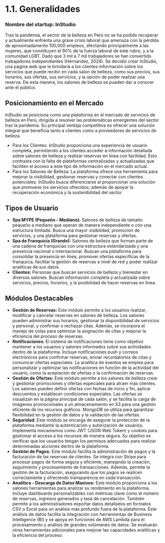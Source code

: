 # 1.1. Generalidades

### **Nombre del startup:**  InStudio

Tras la pandemia, el sector de la belleza en Perú no se ha podido recuperar y actualmente enfrenta una grave crisis laboral que amenaza con la pérdida de aproximadamente 100,000 empleos, afectando principalmente a las mujeres, que constituyen el 90% de la fuerza laboral de este rubro, y a la comunidad LGBT. Dado que 3 mil a 7 mil trabajadores se han convertido trabajadores independientes (Hérnandez, 2024). Se decidió crear InStudio, una página web que le brindaría a los clientes información sobre los servicios que puede recibir en cada salon de belleza, como sus precios, sus horarios, sus ofertas, sus servicios, y la opción de poder realizar una reserva. De esta manera, los salones de belleza se pueden dar a conocer ante el público.

## Posicionamiento en el Mercado
InStudio se posiciona como una plataforma en el mercado de servicios de belleza en Perú, dirigida a resolver las problemáticas emergentes del sector tras la pandemia. Su principal ventaja competitiva es ofrecer una solución integral que beneficia tanto a clientes como a proveedores de servicios de belleza.

- Para los Clientes: InStudio proporciona una experiencia de usuario completa, permitiendo a los clientes acceder a información detallada sobre salones de belleza y realizar reservas en línea con facilidad. Esto contrasta con la falta de plataformas centralizadas y actualizadas que faciliten el acceso a este tipo de información en el mercado actual.
- Para los Salones de Belleza: La plataforma ofrece una herramienta para mejorar la visibilidad, gestionar reservas y conectar con clientes potenciales. InStudio busca diferenciarse al proporcionar una solución que promueve los servicios ofrecidos; además de apoyar la recuperación económica y la sostenibilidad del sector.

## Tipos de Usuario
- **Spa MYPE (Pequeño - Mediano):** Salones de belleza de tamaño pequeño a mediano que operan de manera independiente o con una estructura limitada. Busca una mayor visibilidad, promoción de servicios, y una plataforma para gestionar reservas y ofertas.
- **Spa de Franquicia (Grande):** Salones de belleza que forman parte de una cadena de franquicias con una estructura estandarizada y una presencia nacional o internacional. Buscan una plataforma para consolidar la presencia en línea, promover ofertas específicas de la franquicia, facilitar la gestión de reservas a nivel de red y poder realizar analíticas de sus datos.
- **Clientes:** Personas que buscan servicios de belleza y bienestar en diversos salones. Buscan información completa y actualizada sobre servicios, precios, horarios, y la posibilidad de hacer reservas en línea.
  
## Módulos Destacables
- **Gestión de Reservas:** Este módulo permite a los usuarios realizar, modificar y cancelar reservas en salones de belleza. Los salones pueden administrar sus horarios, gestionar la disponibilidad de servicios y personal, y confirmar o rechazar citas. Además, se incorpora el manejo de colas para optimizar la asignación de citas y mejorar la eficiencia del proceso de reservas.
- **Notificaciones:** El sistema de notificaciones tiene como objetivo mantener a los usuarios y salones informados sobre sus actividades dentro de la plataforma. Incluye notificaciones push y correos electrónicos para confirmar reservas, enviar recordatorios de citas y comunicar ofertas especiales. La analítica de eventos se emplea para personalizar y optimizar las notificaciones en función de la actividad del usuario, como la aceptación de ofertas o la confirmación de reservas.
- **Gestión de Ofertas:** Este módulo permite a los salones de belleza crear y gestionar promociones y ofertas especiales para atraer más clientes. Los salones pueden definir ofertas con fechas de inicio y fin, aplicar descuentos y establecer condiciones especiales. Las ofertas se visualizan en la página principal de cada salón, y se facilita la carga de imágenes promocionales a un almacenamiento en S3 para una gestión eficiente de los recursos gráficos. MongoDB se utiliza para garantizar flexibilidad en la gestión de datos y la validación de las ofertas.
- **Seguridad:** Este módulo se encarga de asegurar la protección de la plataforma mediante la autenticación y autorización de usuarios. Implementa mecanismos como JWT (JSON Web Token) y cookies para gestionar el acceso a los recursos de manera segura. Su objetivo es verificar que los usuarios tengan los permisos adecuados para realizar determinadas acciones dentro de la plataforma.
- **Gestión de Pagos:** Este módulo facilita la administración de pagos y la facturación de las reservas de clientes. Se integra con Stripe para procesar pagos de forma segura y eficiente, manejando la creación, seguimiento y procesamiento de transacciones. Además, permite la gestión de la facturación, asegurando que los pagos se realicen correctamente y ofreciendo transparencia en cada transacción.
- **Analítica - Descarga de Datos Masivos:** Este módulo proporciona a los salones herramientas para analizar su rendimiento en la plataforma. Incluye dashboards personalizables con métricas clave como el número de reservas, ingresos generados y tasa de cancelación. También permite a los administradores exportar datos detallados en formatos CSV o Excel para un análisis más profundo fuera de la plataforma. Este análisis de datos facilita la integración con herramientas de Business Intelligence (BI) y se apoya en funciones de AWS Lambda para el procesamiento y análisis de grandes volúmenes de datos. Se evaluarán otras herramientas adicionales para mejorar las capacidades analíticas y la eficiencia del proceso.
